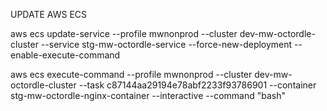 UPDATE AWS ECS

aws ecs update-service --profile mwnonprod --cluster   dev-mw-octordle-cluster  --service stg-mw-octordle-service --force-new-deployment --enable-execute-command

aws ecs execute-command --profile mwnonprod --cluster dev-mw-octordle-cluster    --task c87144aa29194e78abf2233f93786901 --container stg-mw-octordle-nginx-container --interactive --command "bash"

